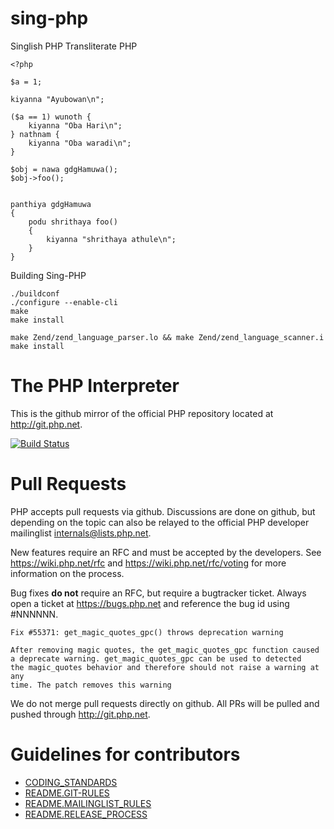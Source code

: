 # sing-php
Singlish PHP Transliterate PHP


```
<?php

$a = 1;

kiyanna "Ayubowan\n";

($a == 1) wunoth {
	kiyanna "Oba Hari\n";
} nathnam {
	kiyanna "Oba waradi\n";
}

$obj = nawa gdgHamuwa();
$obj->foo();


panthiya gdgHamuwa
{
	podu shrithaya foo()
	{
		kiyanna "shrithaya athule\n";
	}
}
```

Building Sing-PHP

```
./buildconf
./configure --enable-cli
make
make install
```

```
make Zend/zend_language_parser.lo && make Zend/zend_language_scanner.i
make install
```

The PHP Interpreter
===================

This is the github mirror of the official PHP repository located at
http://git.php.net.

[![Build Status](https://secure.travis-ci.org/php/php-src.png?branch=master)](http://travis-ci.org/php/php-src)

Pull Requests
=============
PHP accepts pull requests via github. Discussions are done on github, but
depending on the topic can also be relayed to the official PHP developer
mailinglist internals@lists.php.net.

New features require an RFC and must be accepted by the developers.
See https://wiki.php.net/rfc and https://wiki.php.net/rfc/voting for more
information on the process.

Bug fixes **do not** require an RFC, but require a bugtracker ticket. Always
open a ticket at https://bugs.php.net and reference the bug id using #NNNNNN.

    Fix #55371: get_magic_quotes_gpc() throws deprecation warning

    After removing magic quotes, the get_magic_quotes_gpc function caused
    a deprecate warning. get_magic_quotes_gpc can be used to detected
    the magic_quotes behavior and therefore should not raise a warning at any
    time. The patch removes this warning

We do not merge pull requests directly on github. All PRs will be
pulled and pushed through http://git.php.net.


Guidelines for contributors
===========================
- [CODING_STANDARDS](/CODING_STANDARDS)
- [README.GIT-RULES](/README.GIT-RULES)
- [README.MAILINGLIST_RULES](/README.MAILINGLIST_RULES)
- [README.RELEASE_PROCESS](/README.RELEASE_PROCESS)

